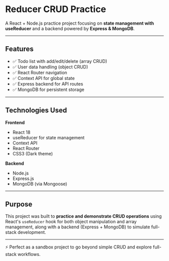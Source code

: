 # Reducer CRUD Practice  

A React + Node.js practice project focusing on **state management with useReducer** and a backend powered by **Express & MongoDB**.  

---

## Features  
- ✅ Todo list with add/edit/delete (array CRUD)  
- ✅ User data handling (object CRUD)  
- ✅ React Router navigation  
- ✅ Context API for global state  
- ✅ Express backend for API routes  
- ✅ MongoDB for persistent storage  

---

## Technologies Used  

**Frontend**  
- React 18  
- useReducer for state management  
- Context API  
- React Router  
- CSS3 (Dark theme)  

**Backend**  
- Node.js  
- Express.js  
- MongoDB (via Mongoose)  

---

## Purpose  
This project was built to **practice and demonstrate CRUD operations** using React's `useReducer` hook for both object manipulation and array management, along with a backend (Express + MongoDB) to simulate full-stack development.  

---

⚡ Perfect as a sandbox project to go beyond simple CRUD and explore full-stack workflows.  
